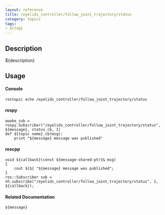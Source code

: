 ```yaml
---
layout: reference
title: /eyelids_controller/follow_joint_trajectory/status
category: topics
tags: 
- ${tag}
---
```


## Description
${description}

## Usage
#### Console
```
rostopic echo /eyelids_controller/follow_joint_trajectory/status
```

#### rospy
```
awake_sub = rospy.Subscriber("/eyelids_controller/follow_joint_trajectory/status", ${message}, status_cb, 1)
def ${topic name}_cb(msg):
    print "${message} message was published"
```

#### roscpp
```
void ${callback}(const ${message-shared-ptr}& msg)
{
    cout ${${ "${message} message was published";
}
ros::Subscriber sub = nh.subscribe("/eyelids_controller/follow_joint_trajectory/status", 1, ${callback});
```

#### Related Documentation
``${message}``  